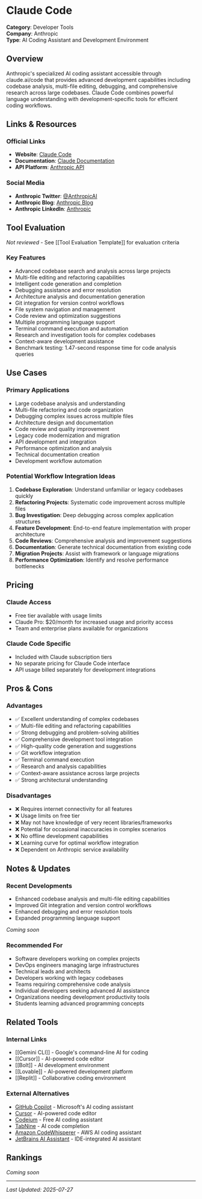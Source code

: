 # Claude Code

**Category**: Developer Tools  
**Company**: Anthropic  
**Type**: AI Coding Assistant and Development Environment  

## Overview

Anthropic's specialized AI coding assistant accessible through claude.ai/code that provides advanced development capabilities including codebase analysis, multi-file editing, debugging, and comprehensive research across large codebases. Claude Code combines powerful language understanding with development-specific tools for efficient coding workflows.

## Links & Resources

### Official Links
- **Website**: [Claude Code](https://claude.ai/code)
- **Documentation**: [Claude Documentation](https://docs.anthropic.com/)
- **API Platform**: [Anthropic API](https://console.anthropic.com/)

### Social Media
- **Anthropic Twitter**: [@AnthropicAI](https://twitter.com/AnthropicAI)
- **Anthropic Blog**: [Anthropic Blog](https://www.anthropic.com/news)
- **Anthropic LinkedIn**: [Anthropic](https://www.linkedin.com/company/anthropicai)

## Tool Evaluation

*Not reviewed* - See [[Tool Evaluation Template]] for evaluation criteria

### Key Features
- Advanced codebase search and analysis across large projects
- Multi-file editing and refactoring capabilities
- Intelligent code generation and completion
- Debugging assistance and error resolution
- Architecture analysis and documentation generation
- Git integration for version control workflows
- File system navigation and management
- Code review and optimization suggestions
- Multiple programming language support
- Terminal command execution and automation
- Research and investigation tools for complex codebases
- Context-aware development assistance
- Benchmark testing: 1.47-second response time for code analysis queries

## Use Cases

### Primary Applications
- Large codebase analysis and understanding
- Multi-file refactoring and code organization
- Debugging complex issues across multiple files
- Architecture design and documentation
- Code review and quality improvement
- Legacy code modernization and migration
- API development and integration
- Performance optimization and analysis
- Technical documentation creation
- Development workflow automation

### Potential Workflow Integration Ideas
1. **Codebase Exploration**: Understand unfamiliar or legacy codebases quickly
2. **Refactoring Projects**: Systematic code improvement across multiple files
3. **Bug Investigation**: Deep debugging across complex application structures
4. **Feature Development**: End-to-end feature implementation with proper architecture
5. **Code Reviews**: Comprehensive analysis and improvement suggestions
6. **Documentation**: Generate technical documentation from existing code
7. **Migration Projects**: Assist with framework or language migrations
8. **Performance Optimization**: Identify and resolve performance bottlenecks

## Pricing

### Claude Access
- Free tier available with usage limits
- Claude Pro: $20/month for increased usage and priority access
- Team and enterprise plans available for organizations

### Claude Code Specific
- Included with Claude subscription tiers
- No separate pricing for Claude Code interface
- API usage billed separately for development integrations

## Pros & Cons

### Advantages
- ✅ Excellent understanding of complex codebases
- ✅ Multi-file editing and refactoring capabilities
- ✅ Strong debugging and problem-solving abilities
- ✅ Comprehensive development tool integration
- ✅ High-quality code generation and suggestions
- ✅ Git workflow integration
- ✅ Terminal command execution
- ✅ Research and analysis capabilities
- ✅ Context-aware assistance across large projects
- ✅ Strong architectural understanding

### Disadvantages
- ❌ Requires internet connectivity for all features
- ❌ Usage limits on free tier
- ❌ May not have knowledge of very recent libraries/frameworks
- ❌ Potential for occasional inaccuracies in complex scenarios
- ❌ No offline development capabilities
- ❌ Learning curve for optimal workflow integration
- ❌ Dependent on Anthropic service availability

## Notes & Updates

### Recent Developments
- Enhanced codebase analysis and multi-file editing capabilities
- Improved Git integration and version control workflows
- Enhanced debugging and error resolution tools
- Expanded programming language support

*Coming soon*

### Recommended For
- Software developers working on complex projects
- DevOps engineers managing large infrastructures
- Technical leads and architects
- Developers working with legacy codebases
- Teams requiring comprehensive code analysis
- Individual developers seeking advanced AI assistance
- Organizations needing development productivity tools
- Students learning advanced programming concepts

## Related Tools

### Internal Links
- [[Gemini CLI]] - Google's command-line AI for coding
- [[Cursor]] - AI-powered code editor
- [[Bolt]] - AI development environment
- [[Lovable]] - AI-powered development platform
- [[Replit]] - Collaborative coding environment

### External Alternatives
- [GitHub Copilot](https://github.com/features/copilot) - Microsoft's AI coding assistant
- [Cursor](https://cursor.sh) - AI-powered code editor
- [Codeium](https://codeium.com) - Free AI coding assistant
- [TabNine](https://tabnine.com) - AI code completion
- [Amazon CodeWhisperer](https://aws.amazon.com/codewhisperer/) - AWS AI coding assistant
- [JetBrains AI Assistant](https://www.jetbrains.com/ai/) - IDE-integrated AI assistant

## Rankings

*Coming soon*

---

*Last Updated: 2025-07-27*